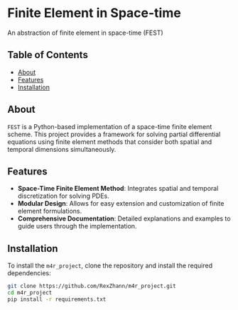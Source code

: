 # Finite Element in Space-time

An abstraction of finite element in space-time (FEST)

## Table of Contents

- [About](#about)
- [Features](#features)
- [Installation](#installation)


## About

`FEST` is a Python-based implementation of a space-time finite element scheme. This project provides a framework for solving partial differential equations using finite element methods that consider both spatial and temporal dimensions simultaneously.

## Features

- **Space-Time Finite Element Method**: Integrates spatial and temporal discretization for solving PDEs.
- **Modular Design**: Allows for easy extension and customization of finite element formulations.
- **Comprehensive Documentation**: Detailed explanations and examples to guide users through the implementation.

## Installation

To install the `m4r_project`, clone the repository and install the required dependencies:

```bash
git clone https://github.com/RexZhann/m4r_project.git
cd m4r_project
pip install -r requirements.txt
```